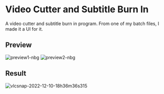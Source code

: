 # Video Cutter and Subtitle Burn In
A video cutter and subtitle burn in program. From one of my batch files, I made it a UI for it.

## Preview
![preview1-nbg](https://user-images.githubusercontent.com/106542354/208037810-002c1460-4a49-471c-a6e0-c435a498d9e3.png)
![preview2-nbg](https://user-images.githubusercontent.com/106542354/208037851-dee53250-96ee-48ac-b38f-52801428f34c.png)

## Result
![vlcsnap-2022-12-10-18h36m36s315](https://user-images.githubusercontent.com/106542354/206853091-25d78849-7372-41c8-9594-4801b39451c6.png)
